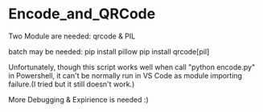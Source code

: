 # Encode_and_QRCode

Two Module are needed: qrcode & PIL

batch may be needed:
pip install pillow
pip install qrcode[pil]


Unfortunately, though this script works well when call "python encode.py" in Powershell,
it can't be normally run in VS Code as module importing failure.(I tried but it still doesn't work.)

More Debugging & Expirience is needed :)
